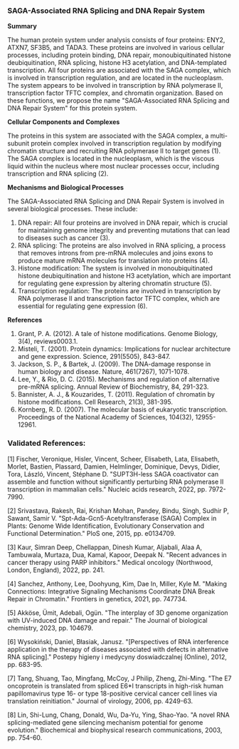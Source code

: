 ### SAGA-Associated RNA Splicing and DNA Repair System

**Summary**

The human protein system under analysis consists of four proteins: ENY2, ATXN7, SF3B5, and TADA3. These proteins are involved in various cellular processes, including protein binding, DNA repair, monoubiquitinated histone deubiquitination, RNA splicing, histone H3 acetylation, and DNA-templated transcription. All four proteins are associated with the SAGA complex, which is involved in transcription regulation, and are located in the nucleoplasm. The system appears to be involved in transcription by RNA polymerase II, transcription factor TFTC complex, and chromatin organization. Based on these functions, we propose the name "SAGA-Associated RNA Splicing and DNA Repair System" for this protein system.

**Cellular Components and Complexes**

The proteins in this system are associated with the SAGA complex, a multi-subunit protein complex involved in transcription regulation by modifying chromatin structure and recruiting RNA polymerase II to target genes (1). The SAGA complex is located in the nucleoplasm, which is the viscous liquid within the nucleus where most nuclear processes occur, including transcription and RNA splicing (2).

**Mechanisms and Biological Processes**

The SAGA-Associated RNA Splicing and DNA Repair System is involved in several biological processes. These include:

1. DNA repair: All four proteins are involved in DNA repair, which is crucial for maintaining genome integrity and preventing mutations that can lead to diseases such as cancer (3).
2. RNA splicing: The proteins are also involved in RNA splicing, a process that removes introns from pre-mRNA molecules and joins exons to produce mature mRNA molecules for translation into proteins (4).
3. Histone modification: The system is involved in monoubiquitinated histone deubiquitination and histone H3 acetylation, which are important for regulating gene expression by altering chromatin structure (5).
4. Transcription regulation: The proteins are involved in transcription by RNA polymerase II and transcription factor TFTC complex, which are essential for regulating gene expression (6).

**References**

1. Grant, P. A. (2012). A tale of histone modifications. Genome Biology, 3(4), reviews0003.1.
2. Misteli, T. (2001). Protein dynamics: Implications for nuclear architecture and gene expression. Science, 291(5505), 843-847.
3. Jackson, S. P., & Bartek, J. (2009). The DNA-damage response in human biology and disease. Nature, 461(7267), 1071-1078.
4. Lee, Y., & Rio, D. C. (2015). Mechanisms and regulation of alternative pre-mRNA splicing. Annual Review of Biochemistry, 84, 291-323.
5. Bannister, A. J., & Kouzarides, T. (2011). Regulation of chromatin by histone modifications. Cell Research, 21(3), 381-395.
6. Kornberg, R. D. (2007). The molecular basis of eukaryotic transcription. Proceedings of the National Academy of Sciences, 104(32), 12955-12961.

### Validated References: 

[1] Fischer, Veronique, Hisler, Vincent, Scheer, Elisabeth, Lata, Elisabeth, Morlet, Bastien, Plassard, Damien, Helmlinger, Dominique, Devys, Didier, Tora, László, Vincent, Stéphane D. "SUPT3H-less SAGA coactivator can assemble and function without significantly perturbing RNA polymerase II transcription in mammalian cells." Nucleic acids research, 2022, pp. 7972-7990.

[2] Srivastava, Rakesh, Rai, Krishan Mohan, Pandey, Bindu, Singh, Sudhir P, Sawant, Samir V. "Spt-Ada-Gcn5-Acetyltransferase (SAGA) Complex in Plants: Genome Wide Identification, Evolutionary Conservation and Functional Determination." PloS one, 2015, pp. e0134709.

[3] Kaur, Simran Deep, Chellappan, Dinesh Kumar, Aljabali, Alaa A, Tambuwala, Murtaza, Dua, Kamal, Kapoor, Deepak N. "Recent advances in cancer therapy using PARP inhibitors." Medical oncology (Northwood, London, England), 2022, pp. 241.

[4] Sanchez, Anthony, Lee, Doohyung, Kim, Dae In, Miller, Kyle M. "Making Connections: Integrative Signaling Mechanisms Coordinate DNA Break Repair in Chromatin." Frontiers in genetics, 2021, pp. 747734.

[5] Akköse, Ümit, Adebali, Ogün. "The interplay of 3D genome organization with UV-induced DNA damage and repair." The Journal of biological chemistry, 2023, pp. 104679.

[6] Wysokiński, Daniel, Błasiak, Janusz. "[Perspectives of RNA interference application in the therapy of diseases associated with defects in alternative RNA splicing]." Postepy higieny i medycyny doswiadczalnej (Online), 2012, pp. 683-95.

[7] Tang, Shuang, Tao, Mingfang, McCoy, J Philip, Zheng, Zhi-Ming. "The E7 oncoprotein is translated from spliced E6*I transcripts in high-risk human papillomavirus type 16- or type 18-positive cervical cancer cell lines via translation reinitiation." Journal of virology, 2006, pp. 4249-63.

[8] Lin, Shi-Lung, Chang, Donald, Wu, Da-Yu, Ying, Shao-Yao. "A novel RNA splicing-mediated gene silencing mechanism potential for genome evolution." Biochemical and biophysical research communications, 2003, pp. 754-60.

